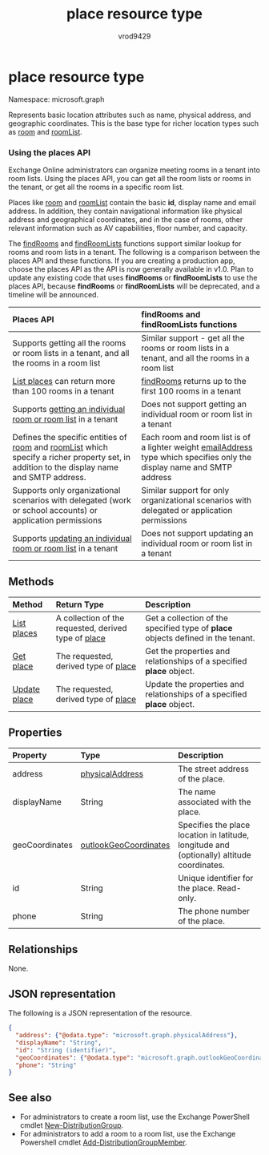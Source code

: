 ﻿---
title: "place resource type"
description: "Represents a place. This is the base type for a room or roomList."
localization_priority: Normal
author: "vrod9429"
ms.prod: "outlook"
doc_type: "resourcePageType"
---

# place resource type

Namespace: microsoft.graph

Represents basic location attributes such as name, physical address, and geographic coordinates. This is the base type for richer location types such as [room](room.md) and [roomList](roomlist.md).

### Using the places API

Exchange Online administrators can organize meeting rooms in a tenant into room lists. Using the places API, you can get all the room lists or rooms in the tenant, or get all the rooms in a specific room list.

Places like [room](room.md) and [roomList](roomlist.md) contain the basic **id**, display name and email address. In addition, they contain navigational information like physical address and geographical coordinates, and in the case of rooms, other relevant information such as AV capabilities, floor number, and capacity.

The [findRooms](/graph/api/user-findrooms) and [findRoomLists](/graph/api/user-findroomlists) functions support similar lookup for rooms and room lists in a tenant. The following is a comparison between the places API and these functions.  If you are creating a production app, choose the places API as the API is now generally available in v1.0. Plan to update any existing code that uses **findRooms** or **findRoomLists** to use the places API, because **findRooms** or **findRoomLists** will be deprecated, and a timeline will be announced.

| Places API                                                                                                                                                          | findRooms and findRoomLists functions                                                                                                      |
| :------------------------------------------------------------------------------------------------------------------------------------------------------------------ | :----------------------------------------------------------------------------------------------------------------------------------------- |
| Supports getting all the rooms or room lists in a tenant, and all the rooms in a room list                                                                          | Similar support - get all the rooms or room lists in a tenant, and all the rooms in a room list                                            |
| [List places](../api/place-list.md) can return more than 100 rooms in a tenant                                                                                      | [findRooms](/graph/api/user-findrooms) returns up to the first 100 rooms in a tenant                                                       |
| Supports [getting an individual room or room list](../api/place-get.md) in a tenant                                                                                 | Does not support getting an individual room or room list in a tenant                                                                       |
| Defines the specific entities of [room](room.md) and [roomList](roomlist.md) which specify a richer property set, in addition to the display name and SMTP address. | Each room and room list is of a lighter weight [emailAddress](emailaddress.md) type which specifies only the display name and SMTP address |
| Supports only organizational scenarios with delegated (work or school accounts) or application permissions                                                          | Similar support for only organizational scenarios with delegated or application permissions                                                |
| Supports [updating an individual room or room list](../api/place-update.md) in a tenant                                                                             | Does not support updating an individual room or room list in a tenant                                                                      |

## Methods

| Method                                 | Return Type                                                      | Description                                                                        |
| :------------------------------------- | :--------------------------------------------------------------- | :--------------------------------------------------------------------------------- |
| [List places](../api/place-list.md)    | A collection of the requested, derived type of [place](place.md) | Get a collection of the specified type of **place** objects defined in the tenant. |
| [Get place](../api/place-get.md)       | The requested, derived type of [place](place.md)                 | Get the properties and relationships of a specified **place** object.              |
| [Update place](../api/place-update.md) | The requested, derived type of [place](place.md)                 | Update the properties and relationships of a specified **place** object.           |

## Properties

| Property       | Type                                              | Description                                                                                |
| :------------- | :------------------------------------------------ | :----------------------------------------------------------------------------------------- |
| address        | [physicalAddress](physicaladdress.md)             | The street address of the place.                                                           |
| displayName    | String                                            | The name associated with the place.                                                        |
| geoCoordinates | [outlookGeoCoordinates](outlookgeocoordinates.md) | Specifies the place location in latitude, longitude and (optionally) altitude coordinates. |
| id             | String                                            | Unique identifier for the place. Read-only.                                                |
| phone          | String                                            | The phone number of the place.                                                             |

## Relationships

None.

## JSON representation

The following is a JSON representation of the resource.

<!-- {
  "blockType": "resource",
  "optionalProperties": [

  ],
  "@odata.type": "microsoft.graph.place",
  "baseType": ""
}-->

```json
{
  "address": {"@odata.type": "microsoft.graph.physicalAddress"},
  "displayName": "String",
  "id": "String (identifier)",
  "geoCoordinates": {"@odata.type": "microsoft.graph.outlookGeoCoordinates"},
  "phone": "String"
}
```

## See also

- For administrators to create a room list, use the Exchange PowerShell cmdlet [New-DistributionGroup](/powershell/module/exchange/users-and-groups/new-distributiongroup?view=exchange-ps).
- For administrators to add a room to a room list, use the Exchange Powershell cmdlet [Add-DistributionGroupMember](/powershell/module/exchange/users-and-groups/add-distributiongroupmember?view=exchange-ps).

<!-- uuid: 16cd6b66-4b1a-43a1-adaf-3a886856ed98
2019-02-04 14:57:30 UTC -->

<!-- {
  "type": "#page.annotation",
  "description": "place resource",
  "keywords": "",
  "section": "documentation",
  "tocPath": ""
}-->
